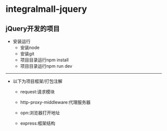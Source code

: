 # integralmall-jquery
jQuery开发的项目
----------
* 安装运行
    * 安装node
    * 安装git
    * 项目目录运行npm install
    * 项目目录运行npm run dev
----------
* 以下为项目框架/打包注解
    * request:请求模块
    
    * http-proxy-middleware:代理服务器
    
    * opn:浏览器打开地址
    
    * express:框架结构